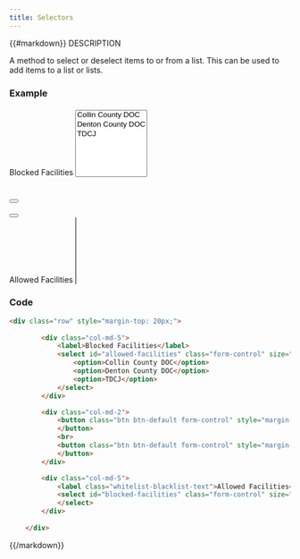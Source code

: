 ```yaml
---
title: Selectors
---
```

{{#markdown}}
DESCRIPTION

A method to select or deselect items to or from a list. This can be used to add items to a list or lists.

### Example
<div class="library__example">
      <div class="row" style="margin-top: 20px;">
          <div class="col-md-5">
              <label>Blocked Facilities</label>
              <select id="allowed-facilities" class="form-control" size="6" multiple="" style="height: 120px;">
                  <option>Collin County DOC</option>
                  <option>Denton County DOC</option>
                  <option>TDCJ</option>
              </select>
          </div>
          <div class="col-md-2">
              <button class="btn btn-default form-control" style="margin-top: 40px;">
              <i class="fa fa-lg  fa-arrow-right"></i>
              </button>
              <br>
              <button class="btn btn-default form-control" style="margin-top:20px;">
              <i class="fa fa-lg  fa-arrow-left"></i>
              </button>
          </div>
          <div class="col-md-5">
              <label class="whitelist-blacklist-text">Allowed Facilities</label>
              <select id="blocked-facilities" class="form-control" size="6" multiple="" style="height: 120px;">
              </select>
          </div>
      </div>
</div>

### Code
```html
<div class="row" style="margin-top: 20px;">
     
        <div class="col-md-5">
            <label>Blocked Facilities</label>
            <select id="allowed-facilities" class="form-control" size="6" multiple="" style="height: 120px;">
                <option>Collin County DOC</option>
                <option>Denton County DOC</option>
                <option>TDCJ</option>
            </select>
        </div>

        <div class="col-md-2">
            <button class="btn btn-default form-control" style="margin-top: 40px;"><i class="fa fa-lg  fa-arrow-right"></i>
            </button>
            <br>
            <button class="btn btn-default form-control" style="margin-top:20px;"><i class="fa fa-lg  fa-arrow-left"></i>
            </button>
        </div>

        <div class="col-md-5">
            <label class="whitelist-blacklist-text">Allowed Facilities</label>
            <select id="blocked-facilities" class="form-control" size="6" multiple="" style="height: 120px;">
            </select>
        </div>
     
    </div>
```
{{/markdown}}